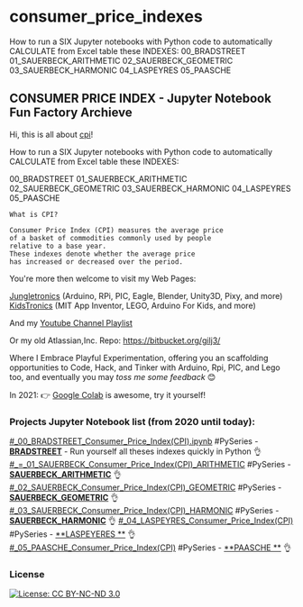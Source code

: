 # consumer_price_indexes
How to run a SIX Jupyter notebooks with Python code to automatically CALCULATE from Excel table these INDEXES: 00_BRADSTREET 01_SAUERBECK_ARITHMETIC 02_SAUERBECK_GEOMETRIC 03_SAUERBECK_HARMONIC 04_LASPEYRES 05_PAASCHE

## CONSUMER PRICE INDEX - Jupyter Notebook Fun Factory Archieve

Hi, this is all about [cpi](https://www.wallstreetmojo.com/consumer-price-index/)!

How to run a SIX Jupyter notebooks with Python code to automatically CALCULATE from Excel table these INDEXES: 

00_BRADSTREET 
01_SAUERBECK_ARITHMETIC 
02_SAUERBECK_GEOMETRIC 
03_SAUERBECK_HARMONIC 
04_LASPEYRES 
05_PAASCHE

```
What is CPI?

Consumer Price Index (CPI) measures the average price 
of a basket of commodities commonly used by people 
relative to a base year.
These indexes denote whether the average price 
has increased or decreased over the period.

```

You're more then welcome to visit my Web Pages:

[Jungletronics](https://medium.com/jungletronics) (Arduino, RPi, PIC, Eagle, Blender, Unity3D, Pixy, and more)
[KidsTronics](https://medium.com/kidstronics) (MIT App Inventor, LEGO, Arduino For Kids, and more)

And my [Youtube Channel Playlist](https://www.youtube.com/playlist?list=PLK3PeNcUzb8TwZuXZJgREj5nDbQxRLW_a)

Or my old Atlassian,Inc. Repo: https://bitbucket.org/gilj3/

Where I Embrace Playful Experimentation, offering you an scaffolding opportunities to Code, Hack,
and Tinker with Arduino, Rpi, PIC, and Lego too, and eventually you may _toss me some feedback_ :blush:

In 2021: :point_right: [Google Colab](https://colab.research.google.com/) is awesome, try it yourself! 

### Projects Jupyter Notebook list (from 2020 until today):

[#_00_BRADSTREET_Consumer_Price_Index(CPI).ipynb](/_00_BRADSTREET_Consumer_Price_Index(CPI).ipynb) #PySeries - [**BRADSTREET**]() - Run yourself all theses indexes quickly in Python 👌
[#_=_01_SAUERBECK_Consumer_Price_Index(CPI)_ARITHMETIC](/) #PySeries - [**SAUERBECK_ARITHMETIC**]()  👌
[#_02_SAUERBECK_Consumer_Price_Index(CPI)_GEOMETRIC](/) #PySeries - [**SAUERBECK_GEOMETRIC**]()   👌
[#_03_SAUERBECK_Consumer_Price_Index(CPI)_HARMONIC]() #PySeries - [**SAUERBECK_HARMONIC**]()   👌
[#_04_LASPEYRES_Consumer_Price_Index(CPI)](/) #PySeries - [**LASPEYERES **]()   👌
[#_05_PAASCHE_Consumer_Price_Index(CPI)](/) #PySeries - [**PAASCHE **]()   👌
### License

[![License: CC BY-NC-ND 3.0](https://img.shields.io/badge/License-CC%20BY--NC--ND%203.0-lightgrey.svg)](https://creativecommons.org/licenses/by-nc-nd/3.0/)

